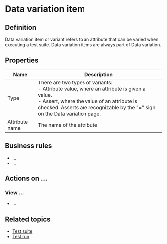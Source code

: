 # Data variation item

## Definition

Data variation item or variant refers to an attribute that can be varied when executing a test suite. 
Data variation items are always part of Data variation.


## Properties
| Name | Description |
| ----------- | ----------- |
| Type | There are two types of variants: <br /> - Attribute value, where an attribute is given a value. <br /> - Assert, where the value of an attribute is checked. Asserts are recognizable by the "=" sign on the Data variation page.<br />  |
| Attribute name | The name of the attribute |

## Business rules
- ...
- ...

## Actions on ...

### View ...
- ...

## Related topics
- [Test suite](test-suite)
- [Test run](test-run)
